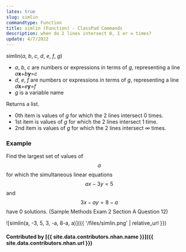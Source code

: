 ```yaml
---
latex: true
slug: simlin
commandtype: Function
title: simlin (Function) - ClassPad Commands
description: when do 2 lines intersect 0, 1 or ∞ times?
update: 4/7/2022
---
```


simlin(*a*, *b*, *c*, *d*, *e*, *f*, *g*)
- *a*, *b*, *c* are numbers or expressions in terms of *g*, representing a line *a***x**+*b***y**=*c*
- *d*, *e*, *f* are numbers or expressions in terms of *g*, representing a line *d***x**+*e***y**=*f*
- *g* is a variable name

Returns a list.
- 0th item is values of *g* for which the 2 lines intersect 0 times.
- 1st item is values of *g* for which the 2 lines intersect 1 time.
- 2nd item is values of *g* for which the 2 lines intersect ∞ times.

### Example

Find the largest set of values of $$ a $$ for which the simultaneous linear equations $$ ax-3y=5 $$ and $$ 3x-ay=8-a $$ have 0 solutions. (Sample Methods Exam 2 Section A Question 12)

![simlin(a, -3, 5, 3, -a, 8-a, a)]({{ '/files/simlin.png' | relative_url }})

#### Contributed by [{{ site.data.contributors.nhan.name }}]({{ site.data.contributors.nhan.url }})